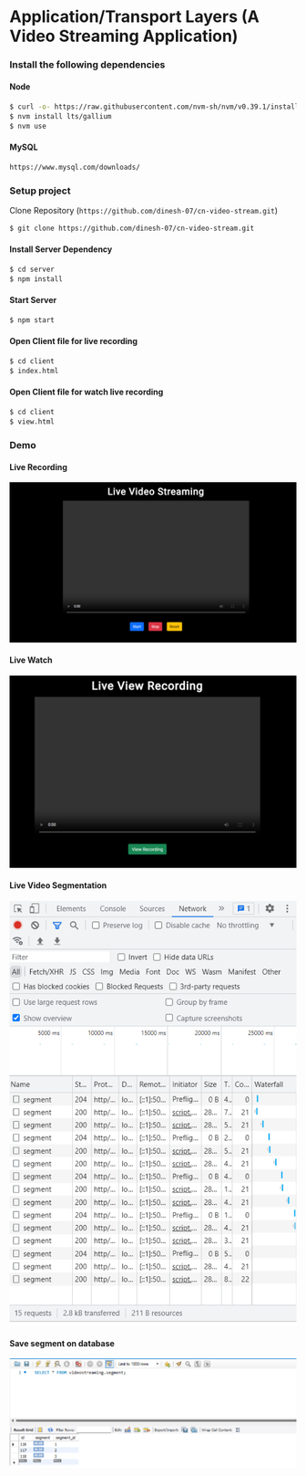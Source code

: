 # Application/Transport Layers (A Video Streaming Application)

### Install the following dependencies

#### Node

```bash
$ curl -o- https://raw.githubusercontent.com/nvm-sh/nvm/v0.39.1/install.sh | bash
$ nvm install lts/gallium
$ nvm use
```

#### MySQL
```bash
https://www.mysql.com/downloads/
```

### Setup project

Clone Repository (`https://github.com/dinesh-07/cn-video-stream.git`)
```bash
$ git clone https://github.com/dinesh-07/cn-video-stream.git
```

#### Install Server Dependency
```bash
$ cd server
$ npm install
```

#### Start Server
```bash
$ npm start
```

#### Open Client file for live recording
```bash
$ cd client
$ index.html
```

#### Open Client file for watch live recording
```bash
$ cd client
$ view.html
```
### Demo

#### Live Recording
![](videorecord.png)

#### Live Watch
![](watch.png)

#### Live Video Segmentation
![](segment.png)

#### Save segment on database
![](db.png)
